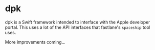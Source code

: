 # dpk

dpk is a Swift framework intended to interface with the Apple developer portal. This uses a lot of the API interfaces that fastlane's `spaceship` tool uses.

More improvements coming...
